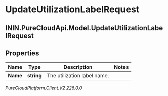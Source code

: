 # UpdateUtilizationLabelRequest

## ININ.PureCloudApi.Model.UpdateUtilizationLabelRequest

## Properties

|Name | Type | Description | Notes|
|------------ | ------------- | ------------- | -------------|
| **Name** | **string** | The utilization label name. | |



_PureCloudPlatform.Client.V2 226.0.0_
